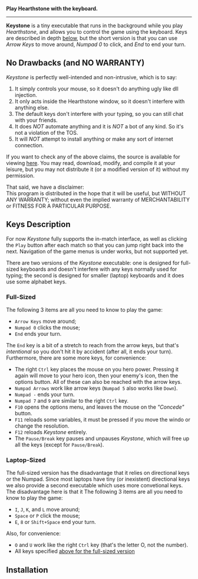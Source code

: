 **Play Hearthstone with the keyboard.**

-----

**Keystone** is a tiny executable that runs in the background while you
play *Hearthstone*, and allows you to control the game using the
keyboard. Keys are described in depth [below][], but the short version
is that you can use *Arrow Keys* to move around, *Numpad 0* to click,
and *End* to end your turn.

## No Drawbacks (and NO WARRANTY) ##

*Keystone* is perfectly well-intended and non-intrusive, which is to say:

1. It simply controls your mouse, so it doesn't do anything ugly like
dll injection.
2. It only acts inside the Hearthstone window, so it doesn't interfere
with anything else.
3. The default keys don't interfere with your typing, so you can still chat
with your friends.
4. It does *NOT* automate anything and it is *NOT* a bot of any kind.
So it's not a violation of the TOS.
5. It will *NOT* attempt to install anything or make any sort of
internet connection. 

If you want to check any of the above claims, the source is available
for viewing [here][github-source]. You may read, download, modify, and compile it
at your leisure, but you may not distribute it (or a modified version
of it) without my permission.

That said, we have a disclaimer:  
This program is distributed in the hope that it will be useful,
but WITHOUT ANY WARRANTY; without even the implied warranty of
MERCHANTABILITY or FITNESS FOR A PARTICULAR PURPOSE.

## Keys Description ##

For now *Keystone* fully supports the in-match interface, as well as
clicking the `Play` button after each match so that you can jump right
back into the next. Navigation of the game menus is under works, but
not supported yet.

There are two versions of the *Keystone* executable: one is designed
for full-sized keyboards and doesn't interfere with any keys normally
used for typing; the second is designed for smaller (laptop)
keyboards and it does use some alphabet keys.

### Full-Sized ###

The following 3 items are all you need to know to play the game:

* `Arrow Keys` move around;
* `Numpad 0` clicks the mouse;
* `End` ends your turn.

The `End` key is a bit of a stretch to reach from the arrow keys, but
that's *intentional* so you don't hit it by accident (after all, it
ends your turn).  
Furthermore, there are some more keys, for convenience:

* The right `Ctrl` key places the mouse on you hero power. Pressing it again will move to your hero icon, then your enemy's icon, then the options button. All of these can also be reached with the arrow keys.
* `Numpad Arrows` work like arrow keys (`Numpad 5` also works like
`Down`).
* `Numpad -` ends your turn.
* `Numpad 7` and `9` are similar to the right `Ctrl` key.
* `F10` opens the options menu, and leaves the mouse on the *"Concede"* button.
* `F11` reloads some variables, it must be pressed if you move the
windo or change the resolution.
* `F12` reloads *Keystone* entirely.
* The `Pause/Break` key pauses and unpauses *Keystone*, which will free up all
the keys (except for `Pause/Break`).

### Laptop-Sized ###

The full-sized version has the disadvantage that it relies on
directional keys or the Numpad. Since most laptops have tiny (or
inexistent) directional keys we also provide a second executable which
uses more convetional keys. The disadvantage here is that it 
The following 3 items are all you need to know to play the game:

* `I`, `J`, `K`, and `L` move around;
* `Space` or `P` click the mouse;
* `E`, `8` or `Shift+Space` end your turn.

Also, for convenience:

* `O` and `U` work like the right `Ctrl` key (that's the letter O, not the
number).
* All keys specified [above for the full-sized version][]


## Installation ##


[below]: #keys

[github-source]: https://github.com/Bruce-Connor/Keystone/



[above for the full-sized version]: #full-size
